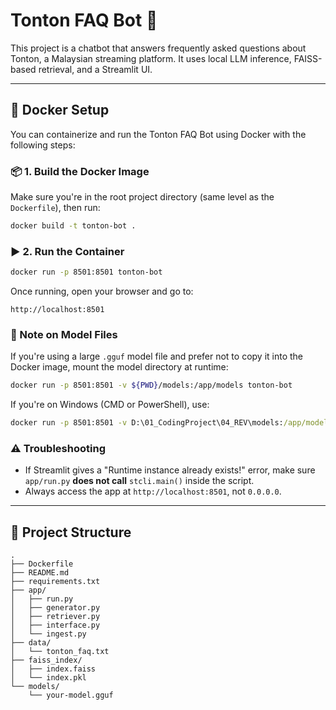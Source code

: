 
# Tonton FAQ Bot 🤖

This project is a chatbot that answers frequently asked questions about Tonton, a Malaysian streaming platform. It uses local LLM inference, FAISS-based retrieval, and a Streamlit UI.

---

## 🐳 Docker Setup

You can containerize and run the Tonton FAQ Bot using Docker with the following steps:

### 📦 1. Build the Docker Image

Make sure you're in the root project directory (same level as the `Dockerfile`), then run:

```bash
docker build -t tonton-bot .
```

### ▶️ 2. Run the Container

```bash
docker run -p 8501:8501 tonton-bot
```

Once running, open your browser and go to:

```
http://localhost:8501
```

### 🧠 Note on Model Files

If you're using a large `.gguf` model file and prefer not to copy it into the Docker image, mount the model directory at runtime:

```bash
docker run -p 8501:8501 -v ${PWD}/models:/app/models tonton-bot
```

If you're on Windows (CMD or PowerShell), use:

```cmd
docker run -p 8501:8501 -v D:\01_CodingProject\04_REV\models:/app/models tonton-bot
```

### ⚠️ Troubleshooting

- If Streamlit gives a "Runtime instance already exists!" error, make sure `app/run.py` **does not call** `stcli.main()` inside the script.
- Always access the app at `http://localhost:8501`, not `0.0.0.0`.

---

## 📁 Project Structure

```
.
├── Dockerfile
├── README.md
├── requirements.txt
├── app/
│   ├── run.py
│   ├── generator.py
│   ├── retriever.py
│   ├── interface.py
│   └── ingest.py
├── data/
│   └── tonton_faq.txt
├── faiss_index/
│   ├── index.faiss
│   └── index.pkl
└── models/
    └── your-model.gguf
```
